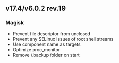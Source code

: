 ## v17.4/v6.0.2 rev.19

### Magisk
- Prevent file descriptor from unclosed
- Prevent any SELinux issues of root shell streams
- Use component name as targets
- Optimize proc_monitor
- Remove /.backup folder on start
